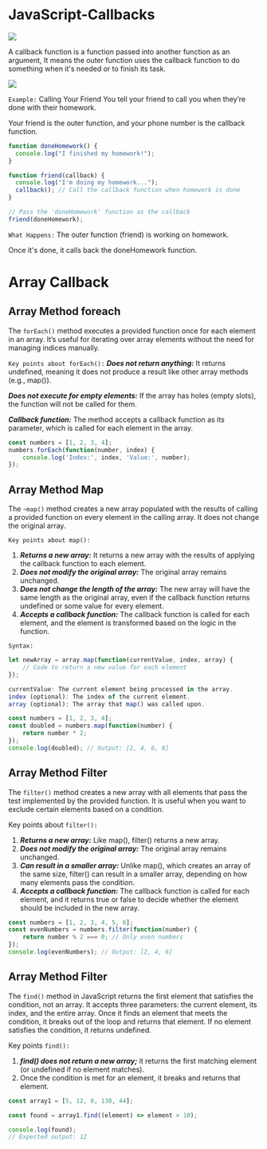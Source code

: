 # JavaScript-Callbacks

<img src="https://i.ytimg.com/vi/qtfi4-8dj9c/hq720.jpg?sqp=-oaymwE7CK4FEIIDSFryq4qpAy0IARUAAAAAGAElAADIQj0AgKJD8AEB-AHUBoAC4AOKAgwIABABGH8gFihMMA8=&rs=AOn4CLAOqIxFXGgEDc4p3INMKY8AbGoJbA">


A callback function is a function passed into another function as an argument, It means the outer function uses the callback function to do something when it's needed or to finish its task.

<img src="https://i0.wp.com/jscurious.com/wp-content/uploads/2020/12/callback_functions_javascript_jscurious.jpg?fit=1182%2C645&ssl=1">


```Example:``` Calling Your Friend
You tell your friend to call you when they’re done with their homework.


Your friend is the outer function, and your phone number is the callback function.

```js
function doneHomework() {
  console.log("I finished my homework!");
}

function friend(callback) {
  console.log("I'm doing my homework...");
  callback(); // Call the callback function when homework is done
}

// Pass the 'doneHomework' function as the callback
friend(doneHomework);
```

```What Happens:```
The outer function (friend) is working on homework.

Once it's done, it calls back the doneHomework function.

# Array Callback

## Array Method foreach
The `forEach()` method executes a provided function once for each element in an array. It’s useful for iterating over array elements without the need for managing indices manually.

`Key points about forEach():`
***Does not return anything:*** It returns undefined, meaning it does not produce a result like other array methods (e.g., map()).


***Does not execute for empty elements:*** If the array has holes (empty slots), the function will not be called for them.


***Callback function:*** The method accepts a callback function as its parameter, which is called for each element in the array.

```js
const numbers = [1, 2, 3, 4];
numbers.forEach(function(number, index) {
    console.log('Index:', index, 'Value:', number);
});
```

## Array Method Map
The `~map()` method creates a new array populated with the results of calling a provided function on every element in the calling array. It does not change the original array.

`Key points about map():`
1. ***Returns a new array:*** It returns a new array with the results of applying the callback function to each element.
2. ***Does not modify the original array:*** The original array remains unchanged.
3. ***Does not change the length of the array:*** The new array will have the same length as the original array, even if the callback function returns undefined or some value for every element.
4. ***Accepts a callback function:*** The callback function is called for each element, and the element is transformed based on the logic in the function.

`Syntax:`
```js
let newArray = array.map(function(currentValue, index, array) {
    // Code to return a new value for each element
});
```

```js
currentValue: The current element being processed in the array.
index (optional): The index of the current element.
array (optional): The array that map() was called upon.
```

```js
const numbers = [1, 2, 3, 4];
const doubled = numbers.map(function(number) {
    return number * 2;
});
console.log(doubled); // Output: [2, 4, 6, 8]
```


## Array Method Filter
The `filter()` method creates a new array with all elements that pass the test implemented by the provided function. It is useful when you want to exclude certain elements based on a condition.


Key points about `filter():`

1.  ***Returns a new array:*** Like map(), filter() returns a new array.
2.  ***Does not modify the original array:*** The original array remains unchanged.
3.  ***Can result in a smaller array:*** Unlike map(), which creates an array of the same size, filter() can result in a smaller array, depending on how many elements pass the condition.
4.  ***Accepts a callback function:*** The callback function is called for each element, and it returns true or false to decide whether the element should be included in the new array.


```js
const numbers = [1, 2, 3, 4, 5, 6];
const evenNumbers = numbers.filter(function(number) {
    return number % 2 === 0; // Only even numbers
});
console.log(evenNumbers); // Output: [2, 4, 6]
```

##  Array Method Filter 
The `find()` method in JavaScript returns the first element that satisfies the condition, not an array. It accepts three parameters: the current element, its index, and the entire array. Once it finds an element that meets the condition, it breaks out of the loop and returns that element. If no element satisfies the condition, it returns undefined.

Key points `find():`
1. ***find() does not return a new array;*** it returns the first matching element (or undefined if no element matches).
2. Once the condition is met for an element, it breaks and returns that element.


```js
const array1 = [5, 12, 8, 130, 44];

const found = array1.find((element) => element > 10);

console.log(found);
// Expected output: 12
```

